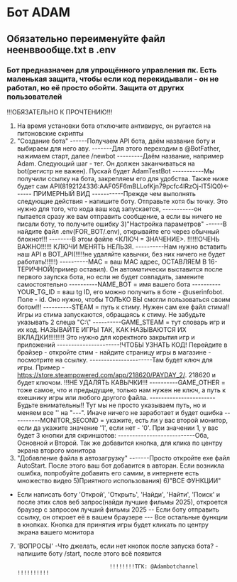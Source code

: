 <h1>Бот ADAM </h1>
<h2>Обязательно переименуйте файл неенввообще.txt в .env</h2>
<h3>Бот предназначен для упрощённого управления пк. Есть маленькая защита, чтобы если код перекидывали - он не работал, но её просто обойти. Защита от других пользователей</h3>






!!!ОБЯЗАТЕЛЬНО К ПРОЧТЕНИЮ!!!

1) На время установки бота отключите антивирус, он ругается на питоновские скрипты
2) "Создание бота"
------Получаем API бота, даём название боту и выбираем для него аву.
-------Для этого переходим в @BotFather, нажимаем старт, далее /newbot
---------Даём название, например Adam. Следующий шаг - тег. Он должен заканчиваться на bot(регистр не важен). Пускай будет AdamTestBot
-----------Мы получили ссылку на бота, закрепляем его для удобства. Также ниже будет сам API(8192124336:AAF05F6mBLLofKjn79pcfc4IRzOj-IT5lQ0)<------ ПРИМЕРНЫЙ ВИД
-----------Прежде чем выполнять следующие действия - напишите боту. Отправьте хотя бы точку. Это нужно для того, что кода ваш код запускается, 
-----------он пытается сразу же вам отправить сообщение, а если вы ничего не писали боту, то получите ошибку
3)"Настройка параметров"
------В найдите файл .env(FOR_BOT/.env), открывайте его через обычный блокнот!!!
--------В этом файле <КЛЮЧ = ЗНАЧЕНИЕ>. !!!!!!ОЧЕНЬ ВАЖНО!!!!!! КЛЮЧИ МЕНЯТЬ НЕЛЬЗЯ. 
----------Нам нужно вставить наш API в BOT_API(!!!!!не удаляйте кавычки, без них ничего не будет работать!!!!!!)
----------MAC = ваш MAC адрес, ОСТАВЛЯЕМ В 16-ТЕРИЧНОЙ(пример оставил). Он автоматически выставится после первого заупска бота, но если не будет совпадать, замените самостоятельно
----------NAME_BOT = имя вашего бота
----------YOUR_TG_ID = ваш tg ID, его можно получить в боте - @userinfobot. Поле - id. Оно нужно, чтобы ТОЛЬКО ВЫ смогли пользоваться своим ботом!!!
----------STEAM = путь к стиму. Нужен сам exe файл стима!! Игры из стима запускаются, обращаясь к стиму. Не забудьте указывать 2 слеша "C:\\"
----------GAME_STEAM = тут словарь игр и их код. НАЗЫВАЙТЕ ИГРЫ ТАК, КАК НАЗЫВАЮТСЯ ИХ ВКЛАДКИ!!!!!!!!! Это нужно для коректного закрытия игр и приложений
----------------------!ЧТОБЫ УЗНАТЬ КОД! Перейдите в брайзер - откройте стим - найдите страницу игры в магазине - посмотрите на ссылку.
----------------------Там будет ключ для игры. Пример - https://store.steampowered.com/app/218620/PAYDAY_2/. 218620 и будет ключом. !!!НЕ УДАЛЯТЬ КАВЫЧКИ!!!
----------GAME_OTHER = тоже самое, что и предыдущие, только нам нужен не ключ, а путь к exeшнику игры или любого другого файла. 
-----------------------Будьте внимательны!! Тут мы не просто указываем путь, но и меняем все '\' на "---". Иначе ничего не заработает и будет ошибка
----------MONITOR_SECOND = укажите, есть ли у вас второй монитор, если да укажите значение '1', если нет - '0'. При значении 1, у вас будет 3 кнопки для скриншотов:
---------------------------Оба, Основной и Второй. Так же добавится кнопка, для клика по центру экрана второго монитора
4) "Добавление файла в автозагрузку"
-------Просто откройте exe файл AutoStart. После этого ваш бот добавится в авторан. Если возникла ошибка, попробуйте добавить его самим, в интернете есть множество видео
5)Приятного использования)
6)"ВСЕ ФУНКЦИИ"
- Если написать боту 'Открой', 'Открыть', 'Найди', 'Найти', 'Поиск' и после этих слов веб запрос(найди лучшие фильмы 2025), откроется браузер с запросом лучший фильмы 2025
-- Если боту отправить ссылку, он откроет её в вашем браузере
--- Все остальные функции в кнопках. Кнопка для принятия игры будет кликать по центру экрана вашего монитора
7) 'ВОПРОСЫ'
-Что джелать, если нет кнопок после запуска бота? - напишите боту /start, после этого всё появится

									!!!!!!!!ТГК: @Adambotchannel !!!!!!!!!!

